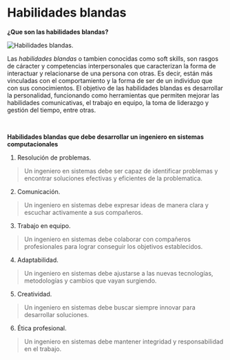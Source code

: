 # Habilidades blandas

**¿Que son las habilidades blandas?**

![Habilidades blandas.](https://th.bing.com/th/id/OIP.LXMqGkudPtay08-53pIXEwHaFt?rs=1&pid=ImgDetMain
"Habilidades blandas.")

Las *habilidades blandas* o tambien conocidas como soft skills, son rasgos de cáracter y competencias interpersonales que caracterizan la forma de interactuar y relacionarse de una persona con otras. Es decir, están más vinculadas con el comportamiento y la forma de ser de un individuo que con sus conocimientos.
El objetivo de las habilidades blandas es desarrollar la personalidad, funcionando como herramientas que permiten mejorar las habilidades comunicativas, el trabajo en equipo, la toma de liderazgo y gestión del tiempo, entre otras.

<br>

**Habilidades blandas que debe desarrollar un ingeniero en sistemas computacionales**
1. Resolución de problemas.
> Un ingeniero en sistemas debe ser capaz de identificar problemas y encontrar soluciones efectivas y eficientes de la problematica.
>

2. Comunicación.
> Un ingeniero en sistemas debe expresar ideas de manera clara y escuchar activamente a sus compañeros.
>

3. Trabajo en equipo.
> Un ingeniero en sistemas debe colaborar con compañeros profesionales para lograr conseguir los objetivos establecidos.
>

4. Adaptabilidad.
> Un ingeniero en sistemas debe ajustarse a las nuevas tecnologías, metodologías y cambios que vayan surgiendo.
>

5. Creatividad.
> Un ingeniero en sistemas debe buscar siempre innovar para desarrollar soluciones.
>

6. Ética profesional.
> Un ingeniero en sistemas debe mantener integridad y responsabilidad en el trabajo.
>

